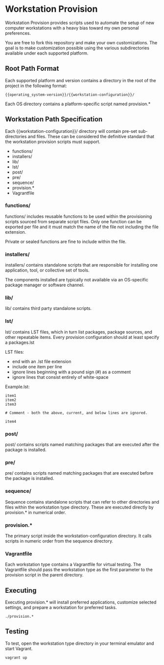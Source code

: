 # Workstation Provision

Workstation Provision provides scripts used to automate the setup of new
computer workstations with a heavy bias toward my own personal preferences.

You are free to fork this repository and make your own customizations. The goal
is to make customization possible using the various subdirectories available
under each supported platform.

## Root Path Format

Each supported platform and version contains a directory in the root of the
project in the following format:

	{{operating_system-version}}/{{workstation-configuration}}/

Each OS directory contains a platform-specific script named provision.*

## Workstation Path Specification

Each {{workstation-configuration}}/ directory will contain pre-set
sub-directories and files. These can be considered the definitive standard that
the workstation provision scripts must support.

* functions/
* installers/
* lib/
* lst/
* post/
* pre/
* sequence/
* provision.*
* Vagrantfile

### functions/

functions/ includes reusable functions to be used within the provisioning
scripts sourced from separate script files. Only one function can be exported
per file and it must match the name of the file not including the file
extension.

Private or sealed functions are fine to include within the file.

### installers/

installers/ contains standalone scripts that are responsible for installing one
application, tool, or collective set of tools.

The components installed are typically not available via an OS-specific
package manager or software channel.

### lib/

lib/ contains third party standalone scripts.

### lst/

lst/ contains LST files, which in turn list packages, package sources,
and other repeatable items. Every provision configuration should at least
specify a packages.lst

LST files:
* end with an .lst file extension
* include one item per line
* ignore lines beginning with a pound sign (#) as a comment
* ignore lines that consist entirely of white-space

Example.lst:

	item1
	item2
	item3

	# Comment - both the above, current, and below lines are ignored.

	item4

### post/

post/ contains scripts named matching packages that are executed after the
package is installed.

### pre/

pre/ contains scripts named matching packages that are executed before the
package is installed.

### sequence/

Sequence contains standalone scripts that can refer to other directories and
files within the workstation type directory. These are executed directly by
provision.* in numerical order.

### provision.*

The primary script inside the workstation-configuration directory. It calls
scripts in numeric order from the sequence directory.

### Vagrantfile

Each workstation type contains a Vagrantfile for virtual testing. The
Vagrantfile should pass the workstation type as the first parameter to the
provision script in the parent directory.

## Executing

Executing provision.* will install preferred applications, customize selected
settings, and prepare a workstation for preferred tasks.

	./provision.*

## Testing

To test, open the workstation type directory in your terminal emulator and
start Vagrant.

	vagrant up
